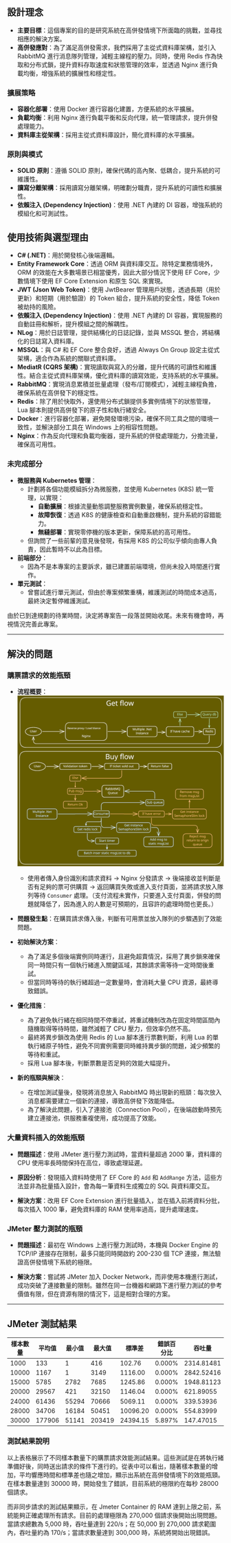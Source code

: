 ## 設計理念

- **主要目標**：這個專案的目的是研究系統在高併發情境下所面臨的挑戰，並尋找相應的解決方案。
- **高併發應對**：為了滿足高併發需求，我們採用了主從式資料庫架構，並引入 RabbitMQ 進行消息隊列管理，減輕主線程的壓力。同時，使用 Redis 作為快取和分布式鎖，提升資料存取速度和狀態管理的效率，並透過 Nginx 進行負載均衡，增強系統的擴展性和穩定性。

### 擴展策略

- **容器化部署**：使用 Docker 進行容器化建置，方便系統的水平擴展。
- **負載均衡**：利用 Nginx 進行負載平衡和反向代理，統一管理請求，提升併發處理能力。
- **資料庫主從架構**：採用主從式資料庫設計，簡化資料庫的水平擴展。

### 原則與模式

- **SOLID 原則**：遵循 SOLID 原則，確保代碼的高內聚、低耦合，提升系統的可維護性。
- **讀寫分離架構**：採用讀寫分離架構，明確劃分職責，提升系統的可讀性和擴展性。
- **依賴注入 (Dependency Injection)**：使用 .NET 內建的 DI 容器，增強系統的模組化和可測試性。

## 使用技術與選型理由

- **C# (.NET)**：用於開發核心後端邏輯。
- **Entity Framework Core**：透過 ORM 與資料庫交互。除特定業務情境外，ORM 的效能在大多數場景已相當優秀，因此大部分情況下使用 EF Core，少數情境下使用 EF Core Extension 和原生 SQL 來實現。
- **JWT (Json Web Token)**：使用 JwtBearer 管理用戶狀態，透過長期（用於更新）和短期（用於驗證）的 Token 組合，提升系統的安全性，降低 Token 被劫持的風險。
- **依賴注入 (Dependency Injection)**：使用 .NET 內建的 DI 容器，實現服務的自動註冊和解析，提升模組之間的解耦性。
- **NLog**：用於日誌管理，提供結構化的日誌記錄，並與 MSSQL 整合，將結構化的日誌寫入資料庫。
- **MSSQL**：與 C# 和 EF Core 整合良好，透過 Always On Group 設定主從式架構，適合作為系統的關聯式資料庫。
- **MediatR (CQRS 架構)**：實現讀取與寫入的分離，提升代碼的可讀性和維護性。結合主從式資料庫架構，優化資料庫的讀寫效能，支持系統的水平擴展。
- **RabbitMQ**：實現消息累積並批量處理（發布/訂閱模式），減輕主線程負擔，確保系統在高併發下的穩定性。
- **Redis**：除了用於快取外，還使用分布式鎖提供多實例情境下的狀態管理，Lua 腳本則提供高併發下的原子性和執行緒安全。
- **Docker**：進行容器化部署，避免開發環境污染，確保不同工具之間的環境一致性，並解決部分工具在 Windows 上的相容性問題。
- **Nginx**：作為反向代理和負載均衡器，提升系統的併發處理能力，分擔流量，確保高可用性。

### 未完成部分

- **微服務與 Kubernetes 管理**：
    - 計劃將各個功能模組拆分為微服務，並使用 Kubernetes (K8S) 統一管理，以實現：
        - **自動擴展**：根據流量動態調整服務實例數量，確保系統穩定性。
        - **故障恢復**：透過 K8S 的健康檢查和自動重啟機制，提升系統的容錯能力。
        - **無縫部署**：實現零停機的版本更新，保障系統的高可用性。
    - 但詢問了一些前輩的意見後發現，有採用 K8S 的公司似乎傾向由專人負責，因此暫時不以此為目標。
- **前端部分**：
    - 因為不是本專案的主要訴求，雖已建置前端環境，但尚未投入時間進行實作。
- **單元測試**：
    - 曾嘗試進行單元測試，但由於專案頻繁重構，維護測試的時間成本過高，最終決定暫停維護測試。

由於已到達規劃的待業時間，決定將專案告一段落並開始收尾。未來有機會時，再視情況完善此專案。

---

## 解決的問題

### 購票請求的效能瓶頸

- **流程概要**：
    ![架構圖](./架構圖.svg)
    - 使用者傳入身份識別和請求資料 → Nginx 分發請求 → 後端接收並判斷是否有足夠的票可供購買 → 返回購買失敗或進入支付頁面，並將請求放入隊列等待 `Consumer` 處理。（支付流程未實作，只要進入支付頁面，併發的問題就降低了，因為進入的人數是可預期的，且容許的處理時間也更長。）

- **問題發生點**：在購買請求傳入後，判斷有可用票並放入隊列的步驟遇到了效能問題。

- **初始解決方案**：
    - 為了滿足多個後端實例同時運行，且避免超賣情況，採用了異步鎖來確保同一時間只有一個執行緒進入關鍵區域，其餘請求需等待一定時間後重試。
    - 但當同時等待的執行緒超過一定數量時，會消耗大量 CPU 資源，最終導致錯誤。

- **優化措施**：
    - 為了避免執行緒在相同時間不停重試，將重試機制改為在固定時間區間內隨機取得等待時間，雖然減輕了 CPU 壓力，但效率仍然不高。
    - 最終將異步鎖改為使用 Redis 的 Lua 腳本進行票數判斷，利用 Lua 的單執行緒原子特性，避免不同實例需要同時維持異步鎖的問題，減少頻繁的等待和重試。
    - 採用 Lua 腳本後，判斷票數是否足夠的效能大幅提升。

- **新的瓶頸與解決**：
    - 在增加測試量後，發現將消息放入 RabbitMQ 時出現新的瓶頸：每次放入消息都需要建立一個新的連接，導致高併發下效能降低。
    - 為了解決此問題，引入了連接池（Connection Pool），在後端啟動時預先建立連接池，供服務重複使用，成功提高了效能。

### 大量資料插入的效能瓶頸

- **問題描述**：使用 JMeter 進行壓力測試時，當資料量超過 2000 筆，資料庫的 CPU 使用率長時間保持在高位，導致處理延遲。

- **原因分析**：發現插入資料時使用了 EF Core 的 `Add` 和 `AddRange` 方法，這些方法並非為批量插入設計，會為每一筆資料生成獨立的 SQL 與資料庫交互。

- **解決方案**：改用 EF Core Extension 進行批量插入，並在插入前將資料分批，每次插入 1000 筆，避免資料庫的 RAM 使用率過高，提升處理速度。

### JMeter 壓力測試的瓶頸

- **問題描述**：最初在 Windows 上進行壓力測試時，本機與 Docker Engine 的 TCP/IP 連接存在限制，最多只能同時開啟約 200-230 個 TCP 連接，無法驗證高併發情境下系統的極限。

- **解決方案**：嘗試將 JMeter 加入 Docker Network，而非使用本機進行測試，成功突破了連接數量的限制。雖然在同一台機器和網路下進行壓力測試的參考價值有限，但在資源有限的情況下，這是相對合理的方案。

---

## JMeter 測試結果

| 樣本數量 | 平均值 | 最小值 | 最大值 | 標準差 | 錯誤百分比 | 吞吐量 |
| --- | --- | --- | --- | --- | --- | --- |
| 1000 | 133 | 1 | 416 | 102.76 | 0.000% | 2314.81481 |
| 10000 | 1167 | 1 | 3149 | 1116.00 | 0.000% | 2842.52416 |
| 15000 | 5785 | 2782 | 7685 | 1245.86 | 0.000% | 1948.81123 |
| 20000 | 29567 | 421 | 32150 | 1146.04 | 0.000% | 621.89055 |
| 24000 | 61436 | 55294 | 70666 | 5069.11 | 0.000% | 339.53936 |
| 28000 | 34706 | 16184 | 50451 | 10096.20 | 0.000% | 554.83999 |
| 30000 | 177906 | 51141 | 203419 | 24394.15 | 5.897% | 147.47015 |

### 測試結果說明

以上表格展示了不同樣本數量下的購票請求效能測試結果。這些測試是在將執行緒準備好後，同時送出請求的條件下進行的。從表中可以看出，隨著樣本數量的增加，平均響應時間和標準差也隨之增加，顯示出系統在高併發情境下的效能瓶頸。在樣本數量達到 30000 時，開始發生了錯誤，目前系統的極限約在每秒 28000 個請求。

而非同步請求的測試結果顯示，在 Jmeter Container 的 RAM 達到上限之前，系統能夠正確處理所有請求。目前的處理極限為 270,000 個請求後開始出現問題。當請求總數為 5,000 時，吞吐量達到 220/s；在 50,000 到 270,000 請求範圍內，吞吐量約為 170/s；當請求數量達到 300,000 時，系統將開始出現錯誤。